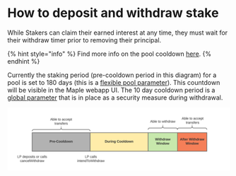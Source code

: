 # How to deposit and withdraw stake

While Stakers can claim their earned interest at any time, they must wait for their withdraw timer prior to removing their principal.&#x20;

{% hint style="info" %}
Find more info on the pool cooldown [here](https://github.com/maple-labs/maple-core/wiki/FDT-Exit-Defense-Mechanisms).
{% endhint %}

Currently the staking period (pre-cooldown period in this diagram) for a pool is set to 180 days (this is a [flexible pool parameter](../maple-protocol-v1.0.0.md#flexible-parameters)). This countdown will be visible in the Maple webapp UI. The 10 day cooldown period is a [global parameter](../maple-protocol-v1.0.0.md#global-parameters) that is in place as a security measure during withdrawal.

![Withdraw Timeline](../../.gitbook/assets/cooldown.png)

